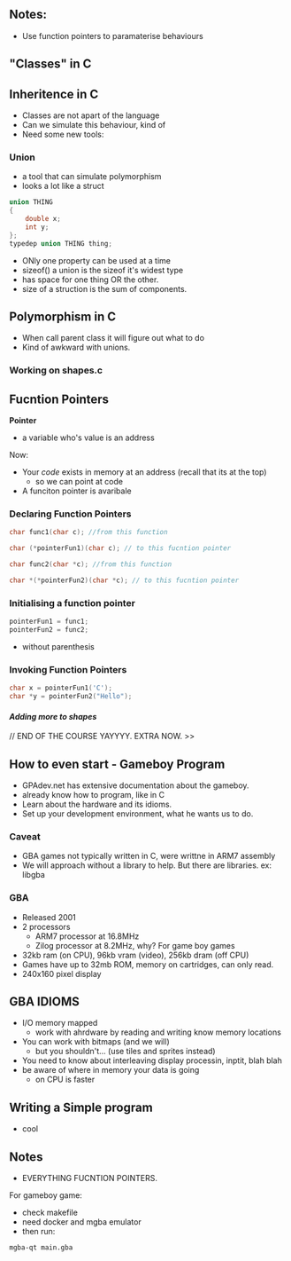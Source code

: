 ## Notes:
- Use function pointers to paramaterise behaviours


## "Classes" in C

## Inheritence in C
- Classes are not apart of the language
- Can we simulate this behaviour, kind of
- Need some new tools:

### Union
- a tool that can simulate polymorphism
- looks a lot like a struct

```c
union THING
{
    double x;
    int y;
};
typedep union THING thing;
```

- ONly one property can be used at a time
- sizeof() a union is the sizeof it's widest type
- has space for one thing OR the other.
- size of a struction is the sum of components.

## Polymorphism in C
- When call parent class it will figure out what to do
- Kind of awkward with unions.

### Working on shapes.c 


## Fucntion Pointers
**Pointer**
- a variable who's value is an address

Now:
- Your *code* exists in memory at an address (recall that its at the top)
    - so we can point at code
- A funciton pointer is avaribale

### Declaring Function Pointers

```c
char func1(char c); //from this function

char (*pointerFun1)(char c); // to this fucntion pointer
```

```c
char func2(char *c); //from this function

char *(*pointerFun2)(char *c); // to this fucntion pointer
```

### Initialising a function pointer

```c
pointerFun1 = func1;
pointerFun2 = func2;
```

- without parenthesis

### Invoking Function Pointers

```c
char x = pointerFun1('C');
char *y = pointerFun2("Hello");
```

#### *Adding more to shapes*

// END OF THE COURSE YAYYYY. EXTRA NOW. >>

## How to even start - Gameboy Program
- GPAdev.net has extensive documentation about the gameboy.
- already know how to program, like in C
- Learn about the hardware and its idioms.
- Set up your development environment, what he wants us to do.

### Caveat
- GBA games not typically written in C, were writtne in ARM7 assembly
- We will approach without a library to help. But there are libraries. ex: libgba

### GBA
- Released 2001
- 2 processors
    - ARM7 processor at 16.8MHz
    - Zilog processor at 8.2MHz, why? For game boy games
- 32kb ram (on CPU), 96kb vram (video), 256kb dram (off CPU)
- Games have up to 32mb ROM, memory on cartridges, can only read.
- 240x160 pixel display 

## GBA IDIOMS
- I/O memory mapped
    - work with ahrdware by reading and writing know memory locations
- You can work with bitmaps (and we will)
    - but you shouldn't... (use tiles and sprites instead)
- You need to know about interleaving display processin, inptit, blah blah
- be aware of where in memory your data is going
    - on CPU is faster

## Writing a Simple program
- cool

## Notes
- EVERYTHING FUCNTION POINTERS.

For gameboy game:
- check makefile
- need docker and mgba emulator
- then run:

```bash
mgba-qt main.gba
```


